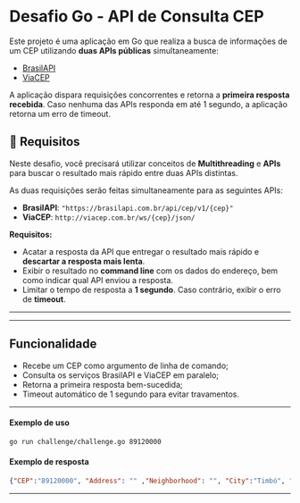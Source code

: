 # Desafio Go - API de Consulta CEP

Este projeto é uma aplicação em Go que realiza a busca de informações de um CEP utilizando **duas APIs públicas** simultaneamente:

- [BrasilAPI](https://brasilapi.com.br/)
- [ViaCEP](https://viacep.com.br/)

A aplicação dispara requisições concorrentes e retorna a **primeira resposta recebida**. Caso nenhuma das APIs responda em até 1 segundo, a aplicação retorna um erro de timeout.

## 📝 Requisitos

Neste desafio, você precisará utilizar conceitos de **Multithreading** e **APIs** para buscar o resultado mais rápido entre duas APIs distintas.

As duas requisições serão feitas simultaneamente para as seguintes APIs:

- **BrasilAPI**: `"https://brasilapi.com.br/api/cep/v1/{cep}"`
- **ViaCEP**: `http://viacep.com.br/ws/{cep}/json/`

**Requisitos:**

- Acatar a resposta da API que entregar o resultado mais rápido e **descartar a resposta mais lenta**.
- Exibir o resultado no **command line** com os dados do endereço, bem como indicar qual API enviou a resposta.
- Limitar o tempo de resposta a **1 segundo**. Caso contrário, exibir o erro de **timeout**.

---

---

## Funcionalidade

- Recebe um CEP como argumento de linha de comando;
- Consulta os serviços BrasilAPI e ViaCEP em paralelo;
- Retorna a primeira resposta bem-sucedida;
- Timeout automático de 1 segundo para evitar travamentos.

---

#### Exemplo de uso

```bash
go run challenge/challenge.go 89120000
```

#### Exemplo de resposta

```json
{"CEP":"89120000", "Address": "" ,"Neighborhood": "", "City":"Timbó", "State":"SC", "OriginRequest":"BrasilAPI"}
```

---